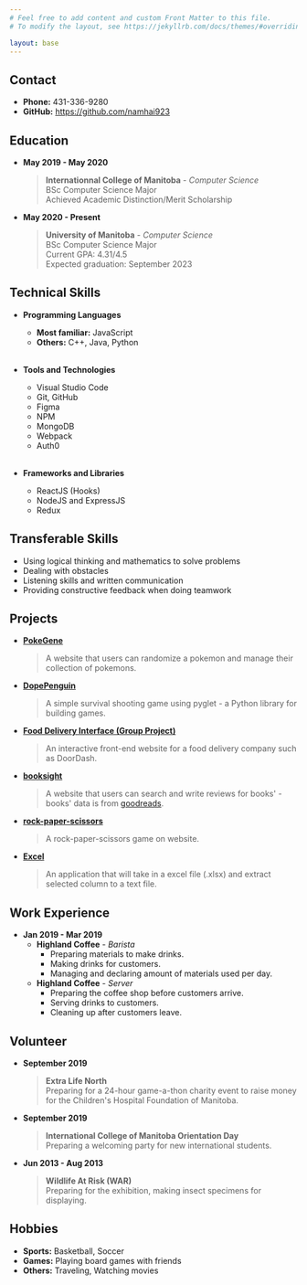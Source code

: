 ```yaml
---
# Feel free to add content and custom Front Matter to this file.
# To modify the layout, see https://jekyllrb.com/docs/themes/#overriding-theme-defaults

layout: base
---
```


## Contact

* **Phone:** 431-336-9280
* **GitHub:** <https://github.com/namhai923>

## Education

* **May 2019 - May 2020**
  > **Internationnal College of Manitoba** - _Computer Science_  
    BSc Computer Science Major  
    Achieved Academic Distinction/Merit Scholarship

* **May 2020 - Present**
  > **University of Manitoba** - _Computer Science_  
    BSc Computer Science Major  
    Current GPA: 4.31/4.5  
    Expected graduation: September 2023

## Technical Skills

* **Programming Languages**
  * **Most familiar:** JavaScript  
  * **Others:** C++, Java, Python
  <br>

* **Tools and Technologies**
  * Visual Studio Code
  * Git, GitHub
  * Figma
  * NPM
  * MongoDB
  * Webpack
  * Auth0
  <br>

* **Frameworks and Libraries**
  * ReactJS (Hooks)
  * NodeJS and ExpressJS
  * Redux

## Transferable Skills

* Using logical thinking and mathematics to solve problems
* Dealing with obstacles
* Listening skills and written communication
* Providing constructive feedback when doing teamwork

## Projects

* [**PokeGene**](https://github.com/namhai923/PokeGene)  
  > A website that users can randomize a pokemon and manage their collection of pokemons.

* [**DopePenguin**](https://github.com/namhai923/DopePenguin)  
  > A simple survival shooting game using pyglet - a Python library for building games.

* [**Food Delivery Interface (Group Project)**](https://github.com/namhai923/Food-Delivery-Interface)  
  > An interactive front-end website for a food delivery company such as DoorDash.

* [**booksight**](https://github.com/namhai923/booksight)  
  > A website that users can search and write reviews for books' - books' data is from [goodreads](https://www.goodreads.com/).

* [**rock-paper-scissors**](https://github.com/namhai923/rock-paper-scissors)
  > A rock-paper-scissors game on website.

* [**Excel**](https://github.com/namhai923/Excel)
  > An application that will take in a excel file (.xlsx) and extract selected column to a text file.

## Work Experience

* **Jan 2019 - Mar 2019**
  * **Highland Coffee** - _Barista_
    * Preparing materials to make drinks.
    * Making drinks for customers.
    * Managing and declaring amount of materials used per day.
  * **Highland Coffee** - _Server_
    * Preparing the coffee shop before customers arrive.
    * Serving drinks to customers.
    * Cleaning up after customers leave.

## Volunteer

* **September 2019**
  > **Extra Life North**  
  Preparing for a 24-hour game-a-thon charity event to raise money for the Children's Hospital Foundation of Manitoba.
  
* **September 2019**
  > **International College of Manitoba Orientation Day**  
  Preparing a welcoming party for new international students.

* **Jun 2013 - Aug 2013**
  > **Wildlife At Risk (WAR)**  
  Preparing for the exhibition, making insect specimens for displaying.

## Hobbies

* **Sports:** Basketball, Soccer
* **Games:** Playing board games with friends
* **Others:** Traveling, Watching movies
